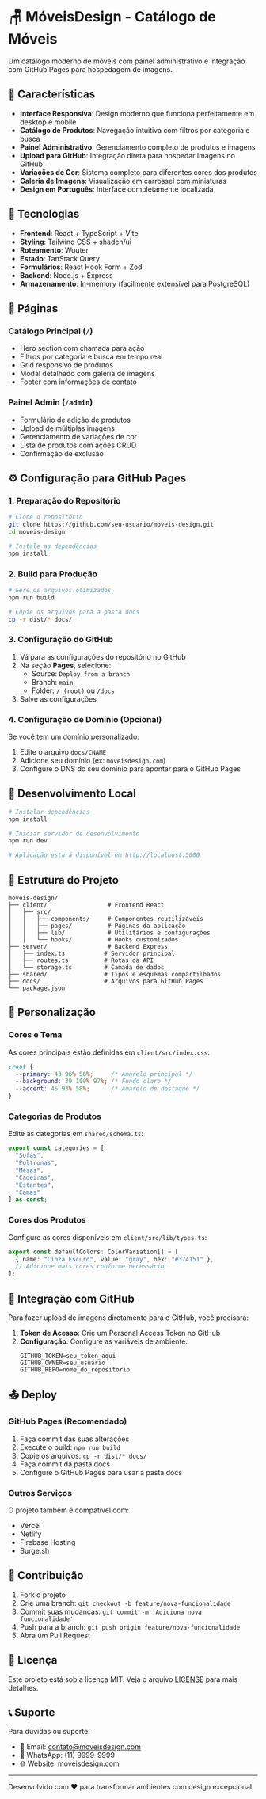 # 🪑 MóveisDesign - Catálogo de Móveis

Um catálogo moderno de móveis com painel administrativo e integração com GitHub Pages para hospedagem de imagens.

## 🌟 Características

- **Interface Responsiva**: Design moderno que funciona perfeitamente em desktop e mobile
- **Catálogo de Produtos**: Navegação intuitiva com filtros por categoria e busca
- **Painel Administrativo**: Gerenciamento completo de produtos e imagens
- **Upload para GitHub**: Integração direta para hospedar imagens no GitHub
- **Variações de Cor**: Sistema completo para diferentes cores dos produtos
- **Galeria de Imagens**: Visualização em carrossel com miniaturas
- **Design em Português**: Interface completamente localizada

## 🚀 Tecnologias

- **Frontend**: React + TypeScript + Vite
- **Styling**: Tailwind CSS + shadcn/ui
- **Roteamento**: Wouter
- **Estado**: TanStack Query
- **Formulários**: React Hook Form + Zod
- **Backend**: Node.js + Express
- **Armazenamento**: In-memory (facilmente extensível para PostgreSQL)

## 📱 Páginas

### Catálogo Principal (`/`)
- Hero section com chamada para ação
- Filtros por categoria e busca em tempo real
- Grid responsivo de produtos
- Modal detalhado com galeria de imagens
- Footer com informações de contato

### Painel Admin (`/admin`)
- Formulário de adição de produtos
- Upload de múltiplas imagens
- Gerenciamento de variações de cor
- Lista de produtos com ações CRUD
- Confirmação de exclusão

## ⚙️ Configuração para GitHub Pages

### 1. Preparação do Repositório

```bash
# Clone o repositório
git clone https://github.com/seu-usuario/moveis-design.git
cd moveis-design

# Instale as dependências
npm install
```

### 2. Build para Produção

```bash
# Gere os arquivos otimizados
npm run build

# Copie os arquivos para a pasta docs
cp -r dist/* docs/
```

### 3. Configuração do GitHub

1. Vá para as configurações do repositório no GitHub
2. Na seção **Pages**, selecione:
   - Source: `Deploy from a branch`
   - Branch: `main`
   - Folder: `/ (root)` ou `/docs`
3. Salve as configurações

### 4. Configuração de Domínio (Opcional)

Se você tem um domínio personalizado:

1. Edite o arquivo `docs/CNAME`
2. Adicione seu domínio (ex: `moveisdesign.com`)
3. Configure o DNS do seu domínio para apontar para o GitHub Pages

## 🔧 Desenvolvimento Local

```bash
# Instalar dependências
npm install

# Iniciar servidor de desenvolvimento
npm run dev

# Aplicação estará disponível em http://localhost:5000
```

## 📁 Estrutura do Projeto

```
moveis-design/
├── client/                 # Frontend React
│   ├── src/
│   │   ├── components/     # Componentes reutilizáveis
│   │   ├── pages/          # Páginas da aplicação
│   │   ├── lib/            # Utilitários e configurações
│   │   └── hooks/          # Hooks customizados
├── server/                 # Backend Express
│   ├── index.ts           # Servidor principal
│   ├── routes.ts          # Rotas da API
│   └── storage.ts         # Camada de dados
├── shared/                # Tipos e esquemas compartilhados
├── docs/                  # Arquivos para GitHub Pages
└── package.json
```

## 🎨 Personalização

### Cores e Tema

As cores principais estão definidas em `client/src/index.css`:

```css
:root {
  --primary: 43 96% 56%;     /* Amarelo principal */
  --background: 39 100% 97%; /* Fundo claro */
  --accent: 45 93% 58%;      /* Amarelo de destaque */
}
```

### Categorias de Produtos

Edite as categorias em `shared/schema.ts`:

```typescript
export const categories = [
  "Sofás",
  "Poltronas", 
  "Mesas",
  "Cadeiras",
  "Estantes",
  "Camas"
] as const;
```

### Cores dos Produtos

Configure as cores disponíveis em `client/src/lib/types.ts`:

```typescript
export const defaultColors: ColorVariation[] = [
  { name: "Cinza Escuro", value: "gray", hex: "#374151" },
  // Adicione mais cores conforme necessário
];
```

## 🔌 Integração com GitHub

Para fazer upload de imagens diretamente para o GitHub, você precisará:

1. **Token de Acesso**: Crie um Personal Access Token no GitHub
2. **Configuração**: Configure as variáveis de ambiente:
   ```
   GITHUB_TOKEN=seu_token_aqui
   GITHUB_OWNER=seu_usuario
   GITHUB_REPO=nome_do_repositorio
   ```

## 📤 Deploy

### GitHub Pages (Recomendado)

1. Faça commit das suas alterações
2. Execute o build: `npm run build`
3. Copie os arquivos: `cp -r dist/* docs/`
4. Faça commit da pasta docs
5. Configure o GitHub Pages para usar a pasta docs

### Outros Serviços

O projeto também é compatível com:
- Vercel
- Netlify
- Firebase Hosting
- Surge.sh

## 🤝 Contribuição

1. Fork o projeto
2. Crie uma branch: `git checkout -b feature/nova-funcionalidade`
3. Commit suas mudanças: `git commit -m 'Adiciona nova funcionalidade'`
4. Push para a branch: `git push origin feature/nova-funcionalidade`
5. Abra um Pull Request

## 📄 Licença

Este projeto está sob a licença MIT. Veja o arquivo [LICENSE](LICENSE) para mais detalhes.

## 📞 Suporte

Para dúvidas ou suporte:
- 📧 Email: contato@moveisdesign.com
- 📱 WhatsApp: (11) 9999-9999
- 🌐 Website: [moveisdesign.com](https://moveisdesign.com)

---

Desenvolvido com ❤️ para transformar ambientes com design excepcional.
